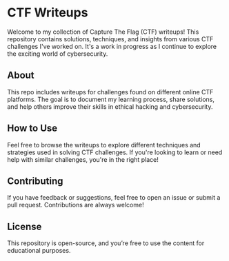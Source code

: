 # CTF Writeups
Welcome to my collection of Capture The Flag (CTF) writeups! This repository contains solutions, techniques, and insights from various CTF challenges I've worked on. It's a work in progress as I continue to explore the exciting world of cybersecurity.

## About
This repo includes writeups for challenges found on different online CTF platforms. The goal is to document my learning process, share solutions, and help others improve their skills in ethical hacking and cybersecurity.

## How to Use
Feel free to browse the writeups to explore different techniques and strategies used in solving CTF challenges. If you're looking to learn or need help with similar challenges, you're in the right place!

## Contributing
If you have feedback or suggestions, feel free to open an issue or submit a pull request. Contributions are always welcome!

## License
This repository is open-source, and you’re free to use the content for educational purposes.
